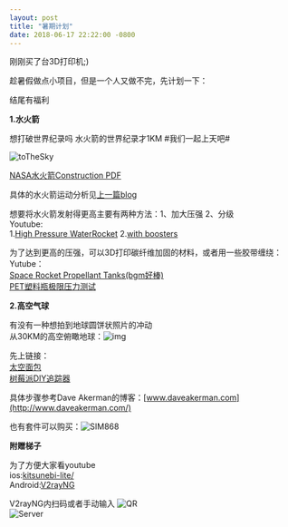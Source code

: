 ```yaml
---
layout: post
title: "暑期计划"
date: 2018-06-17 22:22:00 -0800
---
```


刚刚买了台3D打印机;)

趁暑假做点小项目，但是一个人又做不完，先计划一下：

结尾有福利

**1.水火箭**

想打破世界纪录吗   水火箭的世界纪录才1KM   #我们一起上天吧#

![toTheSky]({{site.url}}/assets/images/WaterRocket.jpg)

[NASA水火箭Construction PDF](https://www.nasa.gov/pdf/153406main_Rockets_Water_Rocket_Construction.pdf)

具体的水火箭运动分析见[上一篇blog]({{site.url}}/2018/04/19/水火箭及想到的.html)

想要将水火箭发射得更高主要有两种方法：1、加大压强 2、分级  
Youtube:  
1.[High Pressure WaterRocket](https://youtu.be/jmjcVnh25Zs)    2.[with boosters](https://youtu.be/dqI2efN5QQo)

为了达到更高的压强，可以3D打印碳纤维加固的材料，或者用一些胶带缠绕：   
Yutube：  
[Space Rocket Propellant Tanks(bgm好棒)](https://youtu.be/r_CdlAOwj8Y)  
[PET塑料瓶极限压力测试](https://youtu.be/D78K3sW-1fA)

**2.高空气球**

有没有一种想拍到地球圆饼状照片的冲动  
从30KM的高空俯瞰地球：![img]({{site.url}}/assets/images/BreadinSpace.png)

先上链接：  
[太空面包](https://youtu.be/c8W-auqg024)  
[树莓派DIY追踪器](https://daveakerman.com/?p=2101)

具体步骤参考Dave Akerman的博客：[www.daveakerman.com](http://www.daveakerman.com/)

也有套件可以购买：![SIM868]({{site.url}}/assets/images/SIM868.jpg)

**附赠梯子**

为了方便大家看youtube  
ios:[kitsunebi-lite/](https://www.v2ray.com/itunes/us/kitsunebi-lite/id1387913765/)  
Android:[V2rayNG]({{site.url}}/assets/app-arm64-v8a-release.apk)  

V2rayNG内扫码或者手动输入  ![QR]({{site.url}}/assets/images/QRCode_hero.png)  
![Server]({{site.url}}/assets/images/Server_hero.png)
